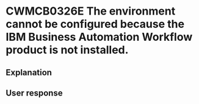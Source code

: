 # CWMCB0326E The environment cannot be configured because the IBM Business Automation Workflow product is not installed.

## Explanation

## User response